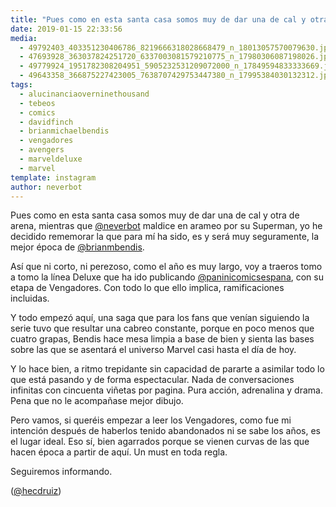 ```yaml
---
title: "Pues como en esta santa casa somos muy de dar una de cal y otra de arena"
date: 2019-01-15 22:33:56
media: 
  - 49792403_403351230406786_8219666318028668479_n_18013057570079630.jpg
  - 47693928_363037824251720_6337003081579210775_n_17980306087198026.jpg
  - 49779924_1951782308204951_5905232531209072000_n_17849594833333669.jpg
  - 49643358_366875227423005_7638707429753447380_n_17995384030132312.jpg
tags: 
  - alucinanciaoverninethousand
  - tebeos
  - comics
  - davidfinch
  - brianmichaelbendis
  - vengadores
  - avengers
  - marveldeluxe
  - marvel
template: instagram
author: neverbot
---
```


Pues como en esta santa casa somos muy de dar una de cal y otra de arena, mientras que [@neverbot](https://instagram.com/neverbot) maldice en arameo por su Superman, yo he decidido rememorar la que para mí ha sido, es y será muy seguramente, la mejor época de [@brianmbendis](https://instagram.com/brianmbendis).

Así que ni corto, ni perezoso, como el año es muy largo, voy a traeros tomo a tomo la línea Deluxe que ha ido publicando [@paninicomicsespana](https://instagram.com/paninicomicsespana), con su etapa de Vengadores. Con todo lo que ello implica, ramificaciones incluidas.

Y todo empezó aquí, una saga que para los fans que venían siguiendo la serie tuvo que resultar una cabreo constante, porque en poco menos que cuatro grapas, Bendis hace mesa limpia a base de bien y sienta las bases sobre las que se asentará el universo Marvel casi hasta el día de hoy.

Y lo hace bien, a ritmo trepidante sin capacidad de pararte a asimilar todo lo que está pasando y de forma espectacular. Nada de conversaciones infinitas con cincuenta viñetas por pagina. Pura acción, adrenalina y drama. Pena que no le acompañase mejor dibujo.

Pero vamos, si queréis empezar a leer los Vengadores, como fue mi intención después de haberlos tenido abandonados ni se sabe los años, es el lugar ideal. Eso sí, bien agarrados porque se vienen curvas de las que hacen época a partir de aquí. Un must en toda regla.

Seguiremos informando.

([@hecdruiz](https://instagram.com/hecdruiz))
